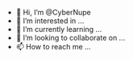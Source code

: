 - 👋 Hi, I’m @CyberNupe
- 👀 I’m interested in ...
- 🌱 I’m currently learning ...
- 💞️ I’m looking to collaborate on ...
- 📫 How to reach me ...

<!---
CyberNupe/CyberNupe is a ✨ special ✨ repository because its `README.md` (this file) appears on your GitHub profile.
You can click the Preview link to take a look at your changes.
--->
